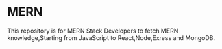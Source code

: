 # MERN
This repository is for MERN Stack Developers to fetch MERN knowledge,Starting from JavaScript to React,Node,Exress and MongoDB.

